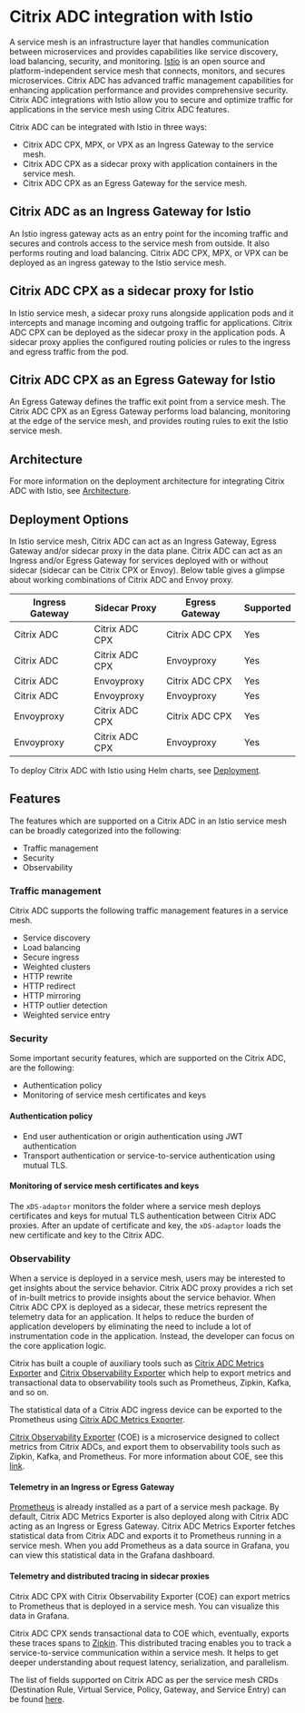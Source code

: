# Citrix ADC integration with Istio

A service mesh is an infrastructure layer that handles communication between microservices and provides capabilities like service discovery, load balancing, security, and monitoring. [Istio](https://istio.io) is an open source and platform-independent service mesh that connects, monitors, and secures microservices. Citrix ADC has advanced traffic management capabilities for enhancing application performance and provides comprehensive security. Citrix ADC integrations with Istio allow you to secure and optimize traffic for applications in the service mesh using Citrix ADC features.

Citrix ADC can be integrated with Istio in three ways:

- Citrix ADC CPX, MPX, or VPX as an Ingress Gateway to the service mesh.
- Citrix ADC CPX as a sidecar proxy with application containers in the service mesh.
- Citrix ADC CPX as an Egress Gateway for the service mesh.

## Citrix ADC as an Ingress Gateway for Istio

An Istio ingress gateway acts as an entry point for the incoming traffic and secures and controls access to the service mesh from outside. It also performs routing and load balancing. Citrix ADC CPX, MPX, or VPX can be deployed as an ingress gateway to the Istio service mesh.

## Citrix ADC CPX as a sidecar proxy for Istio

In Istio service mesh, a sidecar proxy runs alongside application pods and it intercepts and manage incoming and outgoing traffic for applications. Citrix ADC CPX can be deployed as the sidecar proxy in the application pods. A sidecar proxy applies the configured routing policies or rules to the ingress and egress traffic from the pod.

## Citrix ADC CPX as an Egress Gateway for Istio

An Egress Gateway defines the traffic exit point from a service mesh. The Citrix ADC CPX as an Egress Gateway performs load balancing, monitoring at the edge of the service mesh, and provides routing rules to exit the Istio service mesh.

## <a name="architecture">Architecture</a>

For more information on the deployment architecture for integrating Citrix ADC with Istio, see [Architecture](../istio-integration/architecture.md).

## <a name="deployment-options">Deployment Options</a>

In Istio service mesh, Citrix ADC can act as an Ingress Gateway, Egress Gateway and/or sidecar proxy in the data plane. Citrix ADC can act as an Ingress and/or Egress Gateway for services deployed with or without sidecar (sidecar can be Citrix CPX or Envoy). Below table gives a glimpse about working combinations of Citrix ADC and Envoy proxy.

| Ingress Gateway | Sidecar Proxy | Egress Gateway| Supported |
|-----------------|---------------|---------------|-----------|
| Citrix ADC | Citrix ADC CPX | Citrix ADC CPX | Yes |
| Citrix ADC | Citrix ADC CPX | Envoyproxy | Yes |
| Citrix ADC | Envoyproxy | Citrix ADC CPX | Yes |
| Citrix ADC | Envoyproxy | Envoyproxy | Yes |
| Envoyproxy | Citrix ADC CPX| Citrix ADC CPX | Yes |
| Envoyproxy | Citrix ADC CPX| Envoyproxy | Yes |

To deploy Citrix ADC with Istio using Helm charts, see [Deployment](../istio-integration/deploy-istio-adaptor-helm-chart.md).

## Features

The features which are supported on a Citrix ADC in an Istio service mesh can be broadly categorized into the following:

- Traffic management
- Security
- Observability

### Traffic management

Citrix ADC supports the following traffic management features in a service mesh.

-  Service discovery
-  Load balancing
-  Secure ingress
-  Weighted clusters
-  HTTP rewrite
-  HTTP redirect
-  HTTP mirroring
-  HTTP outlier detection
-  Weighted service entry

### Security

Some important security features, which are supported on the Citrix ADC, are the following:

-  Authentication policy
-  Monitoring of service mesh certificates and keys

#### Authentication policy

-  End user authentication or origin authentication using JWT authentication
-  Transport authentication or service-to-service authentication using mutual TLS.

#### Monitoring of service mesh certificates and keys

The `xDS-adaptor` monitors the folder where a service mesh deploys certificates and keys for mutual TLS authentication between Citrix ADC proxies. After an update of certificate and key, the `xDS-adaptor` loads the new certificate and key to the Citrix ADC.

### Observability

When a service is deployed in a service mesh, users may be interested to get insights about the service behavior. Citrix ADC proxy provides a rich set of in-built metrics to provide insights about the service behavior. When Citrix ADC CPX is deployed as a sidecar, these metrics represent the telemetry data for an application. It helps to reduce the burden of application developers by eliminating the need to include a lot of instrumentation code in the application. Instead, the developer can focus on the core application logic.

Citrix has built a couple of auxiliary tools such as [Citrix ADC Metrics Exporter](https://github.com/citrix/citrix-adc-metrics-exporter) and [Citrix Observability Exporter](https://github.com/citrix/citrix-observability-exporter) which help to export metrics and transactional data to observability tools such as Prometheus, Zipkin, Kafka, and so on.

The statistical data of a Citrix ADC ingress device can be exported to the Prometheus using [Citrix ADC Metrics Exporter](https://github.com/citrix/citrix-adc-metrics-exporter).

[Citrix Observability Exporter](https://github.com/citrix/citrix-observability-exporter) (COE) is a microservice designed to collect metrics from Citrix ADCs, and export them to observability tools such as Zipkin, Kafka, and Prometheus.
For more information about COE, see this [link](https://github.com/citrix/citrix-observability-exporter).

#### Telemetry in an Ingress or Egress Gateway

[Prometheus](https://prometheus.io) is already installed as a part of a service mesh package. By default, Citrix ADC Metrics Exporter is also deployed along with Citrix ADC acting as an Ingress or Egress Gateway. Citrix ADC Metrics Exporter fetches statistical data from Citrix ADC and exports it to Prometheus running in a service mesh. When you add Prometheus as a data source in Grafana, you can view this statistical data in the Grafana dashboard.

#### Telemetry and distributed tracing in sidecar proxies

Citrix ADC CPX with Citrix Observability Exporter (COE) can export metrics to Prometheus that is deployed in a service mesh. You can visualize this data in Grafana.

Citrix ADC CPX sends transactional data to COE which, eventually, exports these traces spans to [Zipkin](https://zipkin.io). This distributed tracing enables you to track a service-to-service communication within a service mesh. It helps to get deeper understanding about request latency, serialization, and parallelism.

The list of fields supported on Citrix ADC as per the service mesh CRDs (Destination Rule, Virtual Service, Policy, Gateway, and Service Entry) can be found [here](features.md).
